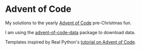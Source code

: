 # Advent of Code
My solutions to the yearly [Advent of Code](https://adventofcode.com) pre-Christmas fun.

I am using the [advent-of-code-data](https://pypi.org/project/advent-of-code-data/) package to download data.

Templates inspired by Real Python's [tutorial on Advent of Code](https://realpython.com/python-advent-of-code/).
